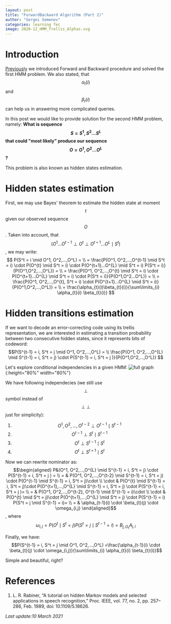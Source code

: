 ```yaml
---
layout: post
title: "ForwardBackward Algorithm (Part 2)"
author: "Sergei Semenov"
categories: learning fec
image: 2020-12_HMM_Trellis_Alphas.svg
---
```


# Introduction
[Previously](https://simonrus.github.io/about/learning/fec/ForwardBackward-Algorithm_p1.html) we introduced Forward and Backward procedure and solved the first HMM problem. We also stated, that $$\alpha_t(i)$$ and $$\beta_t(i)$$ can help us in answering more complicated queries. 

In this post we would like to provide solution for the second HMM problem, namely: __What is sequence $$S = {S^1},{S^2}...{S^L}$$ that could "most likely" produce our sequence $$O = {O^1},{O^2}...{O^L}$$?__ 

This problem is also known as hidden states estimation.

# Hidden states estimation
First, we may use Bayes' theorem to estimate the hidden state at moment $$t$$ given our observed sequence $$O$$. Taken into account, that $$(O^1...O^{t-1} \perp O^{t} \perp O^{t+1}...O^{L} \mid S^{t})$$, we may write:
$$
P(S^t = i \mid O^1, O^2,...,O^L) = \\
= \frac{P(O^1, O^2,...,O^{t-1} \mid S^t = i) \cdot P(O^{t} \mid S^t = i) \cdot P(O^{t+1}...O^{L} \mid S^t = i) P(S^t = i)}{P(O^1,O^2,...,O^L)} = \\
= \frac{P(O^1, O^2,...,O^{t} \mid S^t = i) \cdot P(O^{t+1}...O^{L} \mid S^t = i) \cdot P(S^t = i)}{P(O^1,O^2...O^L)} = \\
= \frac{P(O^1, O^2,...,O^{t}, S^t = i) \cdot P(O^{t+1}...O^{L} \mid S^t = i)}{P(O^1,O^2,...,O^L)} = \\
= \frac{\alpha_{t}(i)\beta_{t}(i)}{\sum\limits_{i} \alpha_{t}(i) \beta_{t}(i)}
$$

# Hidden transitions estimation 
If we want to decode an error-correcting code using its trellis representation, we are interested in estimating a transition probability between two consecutive hidden states, since it represents bits of codeword:
$$P(S^{t-1} = i, S^t = j \mid O^1, O^2,...,O^L) = \\ \frac{P(O^1, O^2,...,O^{L} \mid S^{t-1} = i, S^t = j) \cdot P(S^{t-1} = i, S^t = j )}{P(O^1,O^2,...,O^L)}
$$

Let's explore conditional independencies in a given HMM:
![full graph](https://simonrus.github.io/about/assets/img/2021-01-03-HMM.svg "Graph"){:height="80%" width="80%"}

We have following independecies (we still use $$\perp$$ symbol instead of $$\perp \!\!\! \perp$$ just for simplicity):
1. $$O^1, O^2,...,O^{t-2} \perp O^{t-1} \mid S^{t-1}$$
2. $$O^{t-1} \perp S^{t} \mid S^{t-1}$$
3. $$O^{t} \perp S^{t-1} \mid S^{t}$$
4. $$O^{t} \perp S^{t+1} \mid S^{t}$$

Now we can rewrite nominator as:
$$\begin{aligned}  P&(O^1,  O^2,...,O^{L} \mid S^{t-1} = i, S^t = j) \cdot P(S^{t-1} = i, S^t = j ) = \\ =  & P(O^1, O^2,...,O^{t-2} \mid S^{t-1} = i, S^t = j) \cdot  P(O^{t-1} \mid S^{t-1} = i, S^t = j)\cdot \\ \cdot & P(O^{t} \mid S^{t-1} = i, S^t = j)\cdot P(O^{t+1},...,O^{L} \mid S^{t-1} = i, S^t = j) \cdot  P(S^{t-1} = i, S^t = j )= \\ =  & P(O^1, O^2,...,O^{t-2}, O^{t-1} \mid S^{t-1} = i)\cdot \\ \cdot & P(O^{t} \mid S^t = j)\cdot P(O^{t+1},...,O^{L} \mid S^t = j) \cdot  P(S^{t-1} = i) P(S^t = j \mid S^{t-1} = i)= \\ = & \alpha_{t-1}(i)  \cdot \beta_{t}(j) \cdot \omega_{i,j} \end{aligned}$$, where $$\omega_{i,j} = P(O^{t} \mid S^t = j) P(S^t = j \mid S^{t-1} = i) = B_{j,O_t} A_{j, i}$$

Finally, we have:
$$P(S^{t-1} = i, S^t = j \mid O^1, O^2,...,O^L) =\frac{\alpha_{t-1}(i)  \cdot \beta_{t}(j) \cdot \omega_{i,j}}{\sum\limits_{i} \alpha_{t}(i) \beta_{t}(i)}$$

Simple and beautiful, right?
# References 
1. L. R. Rabiner, “A tutorial on hidden Markov models and selected applications in speech recognition,” Proc. IEEE, vol. 77, no. 2, pp. 257–286, Feb. 1989, doi: 10.1109/5.18626.






*Last update:10 March 2021*
